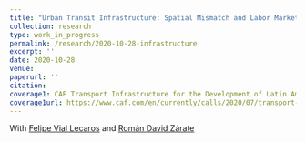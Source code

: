 ```yaml
---
title: "Urban Transit Infrastructure: Spatial Mismatch and Labor Market Power"
collection: research
type: work_in_progress
permalink: /research/2020-10-28-infrastructure
excerpt: ''
date: 2020-10-28
venue: 
paperurl: ''
citation: 
coverage1: CAF Transport Infrastructure for the Development of Latin America 
coverage1url: https://www.caf.com/en/currently/calls/2020/07/transport-infrastructure-for-the-development-of-latin-america/
---
```

With [Felipe Vial Lecaros](https://sites.google.com/view/felipevial/home) and [Román David Zárate](https://www.romandavidzarate.com/)



